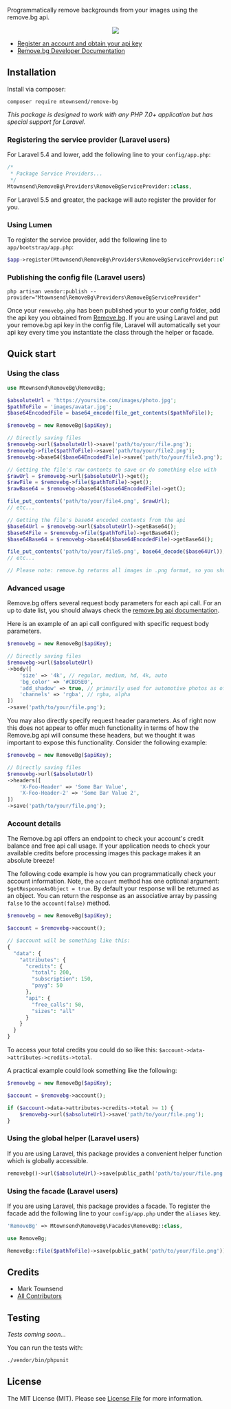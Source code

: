 Programmatically remove backgrounds from your images using the remove.bg api.


<p align="center">
<img src="https://i.imgur.com/Rrmusuo.png">
</p>

* [Register an account and obtain your api key](https://www.remove.bg/users/sign_up)
* [Remove.bg Developer Documentation](https://www.remove.bg/api)

## Installation

Install via composer:

```
composer require mtownsend/remove-bg
```

*This package is designed to work with any PHP 7.0+ application but has special support for Laravel.*

### Registering the service provider (Laravel users)

For Laravel 5.4 and lower, add the following line to your ``config/app.php``:

```php
/*
 * Package Service Providers...
 */
Mtownsend\RemoveBg\Providers\RemoveBgServiceProvider::class,
```

For Laravel 5.5 and greater, the package will auto register the provider for you.

### Using Lumen

To register the service provider, add the following line to ``app/bootstrap/app.php``:

```php
$app->register(Mtownsend\RemoveBg\Providers\RemoveBgServiceProvider::class);
```

### Publishing the config file (Laravel users)

````
php artisan vendor:publish --provider="Mtownsend\RemoveBg\Providers\RemoveBgServiceProvider"
````

Once your ``removebg.php`` has been published your to your config folder, add the api key you obtained from [Remove.bg](https://www.remove.bg/). If you are using Laravel and put your remove.bg api key in the config file, Laravel will automatically set your api key every time you instantiate the class through the helper or facade.

## Quick start

### Using the class

```php
use Mtownsend\RemoveBg\RemoveBg;

$absoluteUrl = 'https://yoursite.com/images/photo.jpg';
$pathToFile = 'images/avatar.jpg';
$base64EncodedFile = base64_encode(file_get_contents($pathToFile));

$removebg = new RemoveBg($apiKey);

// Directly saving files
$removebg->url($absoluteUrl)->save('path/to/your/file.png');
$removebg->file($pathToFile)->save('path/to/your/file2.png');
$removebg->base64($base64EncodedFile)->save('path/to/your/file3.png');

// Getting the file's raw contents to save or do something else with
$rawUrl = $removebg->url($absoluteUrl)->get();
$rawFile = $removebg->file($pathToFile)->get();
$rawBase64 = $removebg->base64($base64EncodedFile)->get();

file_put_contents('path/to/your/file4.png', $rawUrl);
// etc...

// Getting the file's base64 encoded contents from the api
$base64Url = $removebg->url($absoluteUrl)->getBase64();
$base64File = $removebg->file($pathToFile)->getBase64();
$base64Base64 = $removebg->base64($base64EncodedFile)->getBase64();

file_put_contents('path/to/your/file5.png', base64_decode($base64Url));
// etc...

// Please note: remove.bg returns all images in .png format, so you should be saving all files received from the api as .png.
```

### Advanced usage

Remove.bg offers several request body parameters for each api call. For an up to date list, you should always check the [remove.bg api documentation](https://www.remove.bg/api).

Here is an example of an api call configured with specific request body parameters.

````php
$removebg = new RemoveBg($apiKey);

// Directly saving files
$removebg->url($absoluteUrl)
->body([
    'size' => '4k', // regular, medium, hd, 4k, auto
    'bg_color' => '#CBD5E0',
    'add_shadow' => true, // primarily used for automotive photos as of the time this documentation was written
    'channels' => 'rgba', // rgba, alpha
])
->save('path/to/your/file.png');
````

You may also directly specify request header parameters. As of right now this does not appear to offer much functionality in terms of how the Remove.bg api will consume these headers, but we thought it was important to expose this functionality. Consider the following example:

````php
$removebg = new RemoveBg($apiKey);

// Directly saving files
$removebg->url($absoluteUrl)
->headers([
    'X-Foo-Header' => 'Some Bar Value',
    'X-Foo-Header-2' => 'Some Bar Value 2',
])
->save('path/to/your/file.png');
````

### Account details

The Remove.bg api offers an endpoint to check your account's credit balance and free api call usage. If your application needs to check your available credits before processing images this package makes it an absolute breeze!

The following code example is how you can programmatically check your account information. Note, the ``account`` method has one optional argument: `$getResponseAsObject = true`. By default your response will be returned as an object. You can return the response as an associative array by passing `false` to the `account(false)` method.

````php
$removebg = new RemoveBg($apiKey);

$account = $removebg->account();

// $account will be something like this:
{
  "data": {
    "attributes": {
      "credits": {
        "total": 200,
        "subscription": 150,
        "payg": 50
      },
      "api": {
        "free_calls": 50,
        "sizes": "all"
      }
    }
  }
}
````

To access your total credits you could do so like this: `$account->data->attributes->credits->total`.

A practical example could look something like the following:

````php
$removebg = new RemoveBg($apiKey);

$account = $removebg->account();

if ($account->data->attributes->credits->total >= 1) {
	$removebg->url($absoluteUrl)->save('path/to/your/file.png');
}
````

### Using the global helper (Laravel users)

If you are using Laravel, this package provides a convenient helper function which is globally accessible.

```php
removebg()->url($absoluteUrl)->save(public_path('path/to/your/file.png'));
```

### Using the facade (Laravel users)

If you are using Laravel, this package provides a facade. To register the facade add the following line to your ``config/app.php`` under the ``aliases`` key.

````php
'RemoveBg' => Mtownsend\RemoveBg\Facades\RemoveBg::class,
````

```php
use RemoveBg;

RemoveBg::file($pathToFile)->save(public_path('path/to/your/file.png'));
```

## Credits

- Mark Townsend
- [All Contributors](../../contributors)

## Testing

*Tests coming soon...*

You can run the tests with:

```bash
./vendor/bin/phpunit
```

## License

The MIT License (MIT). Please see [License File](LICENSE.md) for more information.